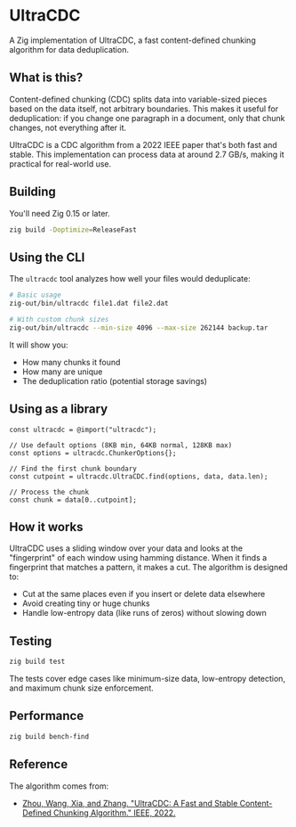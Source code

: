 # UltraCDC

A Zig implementation of UltraCDC, a fast content-defined chunking algorithm for data deduplication.

## What is this?

Content-defined chunking (CDC) splits data into variable-sized pieces based on the data itself, not arbitrary boundaries. This makes it useful for deduplication: if you change one paragraph in a document, only that chunk changes, not everything after it.

UltraCDC is a CDC algorithm from a 2022 IEEE paper that's both fast and stable. This implementation can process data at around 2.7 GB/s, making it practical for real-world use.

## Building

You'll need Zig 0.15 or later.

```bash
zig build -Doptimize=ReleaseFast
```

## Using the CLI

The `ultracdc` tool analyzes how well your files would deduplicate:

```bash
# Basic usage
zig-out/bin/ultracdc file1.dat file2.dat

# With custom chunk sizes
zig-out/bin/ultracdc --min-size 4096 --max-size 262144 backup.tar
```

It will show you:

- How many chunks it found
- How many are unique
- The deduplication ratio (potential storage savings)

## Using as a library

```zig
const ultracdc = @import("ultracdc");

// Use default options (8KB min, 64KB normal, 128KB max)
const options = ultracdc.ChunkerOptions{};

// Find the first chunk boundary
const cutpoint = ultracdc.UltraCDC.find(options, data, data.len);

// Process the chunk
const chunk = data[0..cutpoint];
```

## How it works

UltraCDC uses a sliding window over your data and looks at the "fingerprint" of each window using hamming distance. When it finds a fingerprint that matches a pattern, it makes a cut. The algorithm is designed to:

- Cut at the same places even if you insert or delete data elsewhere
- Avoid creating tiny or huge chunks
- Handle low-entropy data (like runs of zeros) without slowing down

## Testing

```bash
zig build test
```

The tests cover edge cases like minimum-size data, low-entropy detection, and maximum chunk size enforcement.

## Performance

```bash
zig build bench-find
```

## Reference

The algorithm comes from:

- [Zhou, Wang, Xia, and Zhang. "UltraCDC: A Fast and Stable Content-Defined Chunking Algorithm." IEEE, 2022.](https://ieeexplore.ieee.org/document/9894295)
